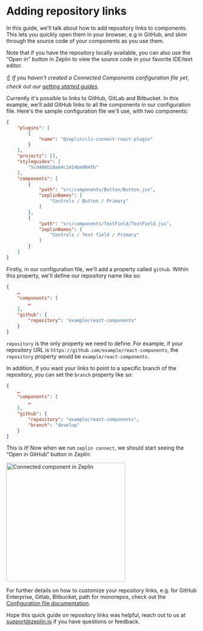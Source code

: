 # Adding repository links

In this guide, we'll talk about how to add repository links to components. This lets you quickly open them in your browser, e.g in GitHub, and skim through the source code of your components as you use them.

Note that if you have the repository locally available, you can also use the “Open in” button in Zeplin to view the source code in your favorite IDE/text editor.

☝️ _If you haven't created a Connected Components configuration file yet, check out our [getting started guides](/README.md#getting-started)._

Currently it's possible to links to GitHub, GitLab and Bitbucket. In this example, we'll add GitHub links to all the components in our configuration file. Here's the sample configuration file we'll use, with two components:

```json
{
    "plugins": [
        {
            "name": "@zeplin/cli-connect-react-plugin"
        }
    ],
    "projects": [],
    "styleguides": [
        "5cd486b18a64c1414be004fb"
    ],
    "components": [
        {
            "path": "src/components/Button/Button.jsx",
            "zeplinNames": [
                "Controls / Button / Primary"
            ]
        },
        {
            "path": "src/components/TextField/TextField.jsx",
            "zeplinNames": [
                "Controls / Text field / Primary"
            ]
        }
    ]
}
```

Firstly, in our configuration file, we'll add a property called `github`. Within this property, we'll define our repository name like so:

```json
{
    …
    "components": [
        …
    ],
    "github": {
        "repository": "example/react-components"
    }
}
```

`repository` is the only property we need to define. For example, if your repository URL is `https://github.com/example/react-components`, the `repository` property would be `example/react-components`.

In addition, if you want your links to point to a specific branch of the repository, you can set the `branch` property like so:

```json
{
    …
    "components": [
        …
    ],
    "github": {
        "repository": "example/react-components",
        "branch": "develop"
    }
}
```

This is it! Now when we run `zeplin connect`, we should start seeing the “Open in GitHub” button in Zeplin:

<img src="../../img/zeplinGitHubLink.png" alt="Connected component in Zeplin" width="314" />

For further details on how to customize your repository links, e.g. for GitHub Enterprise, Gitlab, Bitbucket, path for monorepos, check out the [Configuration file documentation](../CONFIGURATION_FILE.md#repositoryconfig).

Hope this quick guide on repository links was helpful, reach out to us at [support@zeplin.io](mailto:support@zeplin.io) if you have questions or feedback.
